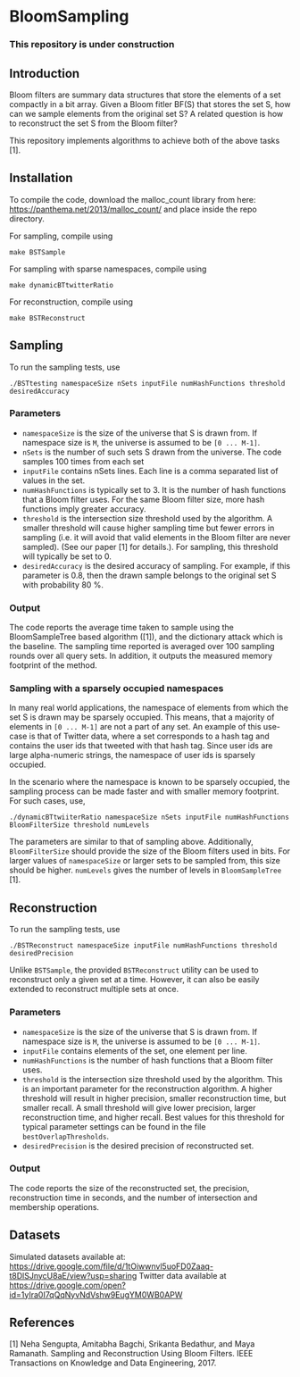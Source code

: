 # BloomSampling
### This repository is under construction

## Introduction 
Bloom filters are summary data structures that store the elements of a set compactly in a bit array. 
Given a Bloom fitler BF(S) that stores the set S, how can we sample elements from the original set S?
A related question is how to reconstruct the set S from the Bloom filter?

This repository implements algorithms to achieve both of the above tasks [1].

## Installation

To compile the code, download the malloc_count library from here: https://panthema.net/2013/malloc_count/
and place inside the repo directory.

For sampling, compile using 
```
make BSTSample
```

For sampling with sparse namespaces, compile using
```
make dynamicBTtwitterRatio
```

For reconstruction, compile using
```
make BSTReconstruct
```

## Sampling

To run the sampling tests, use
```
./BSTtesting namespaceSize nSets inputFile numHashFunctions threshold desiredAccuracy
```
### Parameters
* `namespaceSize` is the size of the universe that S is drawn from. If namespace size is `M`, the universe is assumed to be `[0 ... M-1]`.
* `nSets` is the number of such sets S drawn from the universe. The code samples 100 times from each set
* `inputFile` contains nSets lines. Each line is a comma separated list of values in the set.
* `numHashFunctions` is typically set to 3. It is the number of hash functions that a Bloom filter uses. For the same Bloom filter size, more hash functions imply greater accuracy.
* `threshold` is the intersection size threshold used by the algorithm. A smaller threshold will cause higher sampling time but fewer errors in sampling (i.e. it will avoid that valid elements in the Bloom filter are never sampled). (See our paper [1] for details.). For sampling, this threshold will typically be set to 0.
* `desiredAccuracy` is the desired accuracy of sampling. For example, if this parameter is 0.8, then the drawn sample belongs to the original set S with probability 80 %.

### Output
The code reports the average time taken to sample using the BloomSampleTree based algorithm ([1]), and the dictionary attack which is the baseline. The sampling time reported is averaged over 100 sampling rounds over all query sets. In addition, it outputs the measured memory footprint of the method.

### Sampling with a sparsely occupied namespaces
In many real world applications, the namespace of elements from which the set S is drawn may be sparsely occupied. This means, that a majority of elements in `[0 ... M-1]` are not a part of any set. An example of this use-case is that of Twitter data, where a set corresponds to a hash tag and contains the user ids that tweeted with that hash tag. Since user ids are large alpha-numeric strings, the namespace of user ids is sparsely occupied.

In the scenario where the namespace is known to be sparsely occupied, the sampling process can be made faster and with smaller memory footprint. For such cases, use,
```
./dynamicBTtwiiterRatio namespaceSize nSets inputFile numHashFunctions BloomFilterSize threshold numLevels
```

The parameters are similar to that of sampling above. Additionally, `BloomFilterSize` should provide the size of the Bloom filters used in bits. For larger values of `namespaceSize` or larger sets to be sampled from, this size should be higher. `numLevels` gives the number of levels in `BloomSampleTree` [1].

## Reconstruction

To run the sampling tests, use
```
./BSTReconstruct namespaceSize inputFile numHashFunctions threshold desiredPrecision
```
Unlike `BSTSample`, the provided `BSTReconstruct` utility can be used to reconstruct only a given set at a time. However, it can also be easily extended to reconstruct multiple sets at once.

### Parameters
* `namespaceSize` is the size of the universe that S is drawn from. If namespace size is `M`, the universe is assumed to be `[0 ... M-1]`.
* `inputFile` contains elements of the set, one element per line.
* `numHashFunctions` is the number of hash functions that a Bloom filter uses.
* `threshold` is the intersection size threshold used by the algorithm. This is an important parameter for the reconstruction algorithm. A higher threshold will result in higher precision, smaller reconstruction time, but smaller recall. A small threshold will give lower precision, larger reconstruction time, and higher recall. Best values for this threshold for typical parameter settings can be found in the file `bestOverlapThresholds`.
* `desiredPrecision` is the desired precision of reconstructed set.

### Output
The code reports the size of the reconstructed set, the precision, reconstruction time in seconds, and the number of intersection and membership operations.

## Datasets
Simulated datasets available at:  https://drive.google.com/file/d/1tOiwwnvl5uoFD0Zaaq-t8DlSJnycU8aE/view?usp=sharing
Twitter data available at https://drive.google.com/open?id=1yIra0I7qQqNyvNdVshw9EugYM0WB0APW

## References
[1] Neha  Sengupta,  Amitabha  Bagchi,  Srikanta  Bedathur,  and  Maya  Ramanath. Sampling  and  Reconstruction  Using  Bloom  Filters. IEEE Transactions on Knowledge and Data Engineering, 2017.